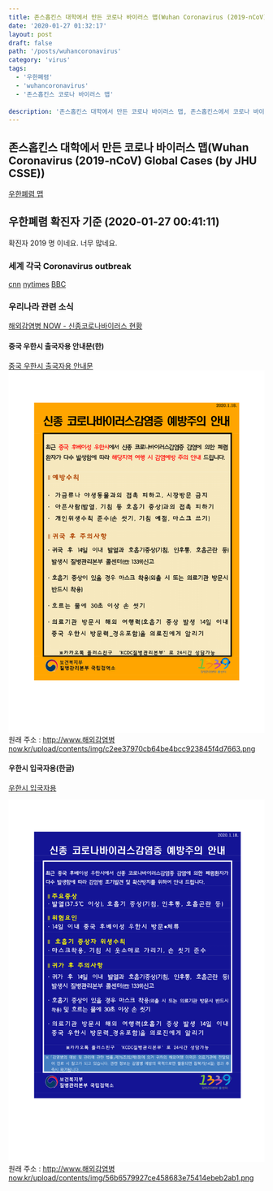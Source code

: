 ```yaml
---
title: 존스홉킨스 대학에서 만든 코로나 바이러스 맵(Wuhan Coronavirus (2019-nCoV) Global Cases (by JHU CSSE))
date: '2020-01-27 01:32:17'
layout: post
draft: false
path: '/posts/wuhancoronavirus'
category: 'virus'
tags:
  - '우한폐렴'
  - 'wuhancoronavirus'
  - '존스홉킨스 코로나 바이러스 맵'

description: '존스홉킨스 대학에서 만든 코로나 바이러스 맵, 존스홉킨스에서 코로나 바이러스(우한폐렴) 맵을 만들어서 공유합니다. 세계 각국 Coronavirus outbreak'
---
```


## 존스홉킨스 대학에서 만든 코로나 바이러스 맵(Wuhan Coronavirus (2019-nCoV) Global Cases (by JHU CSSE))

[우한폐렴 맵](https://gisanddata.maps.arcgis.com/apps/opsdashboard/index.html?fbclid=IwAR3eKUPo-GlJCspMkKxWZ6p0pfuw2rJgUTCThvoF4rK4vYc3JchAnwb7U8Q#/bda7594740fd40299423467b48e9ecf6)

## 우한폐렴 확진자 기준 (2020-01-27 00:41:11)

확진자 2019 명 이네요. 너무 많네요.

### 세계 각국 Coronavirus outbreak

[cnn](https://edition.cnn.com/asia/live-news/coronavirus-outbreak-hnk-intl-01-26-20/index.html)
[nytimes](https://www.nytimes.com/2020/01/26/world/china-coronavirus.html?action=click&module=Top%20Stories&pgtype=Homepage)
[BBC](https://www.bbc.com/news/topics/cyz0z8w0ydwt/coronavirus-outbreak)

### 우리나라 관련 소식

[해외감염병 NOW - 신종코로나바이러스 현황](http://www.xn--now-po7lf48dlsm0ya109f.kr/infect/occurrence_list.do)

#### 중국 우한시 출국자용 안내문(한)

[중국 우한시 출국자용 안내문](http://www.xn--now-po7lf48dlsm0ya109f.kr/contents/info.do?contents_no=co_202001200002&type=&pageIndex=&category_no=&contents_nm=)
![중국 우한시 출국자용](./중국으로출국시.png)
원래 주소 : http://www.해외감염병now.kr/upload/contents/img/c2ee37970cb64be4bcc923845f4d7663.png

#### 우한시 입국자용(한글)

[우한시 입국자용](http://www.xn--now-po7lf48dlsm0ya109f.kr/contents/info.do?contents_no=co_202001200001&type=&pageIndex=&category_no=&contents_nm=)

![우한시 입국자용](./중국에서입국시.png)
원래 주소 : http://www.해외감염병now.kr/upload/contents/img/56b6579927ce458683e75414ebeb2ab1.png
